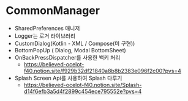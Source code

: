 # CommonManager
- SharedPreferences 매니저
- Logger는 로거 라이브러리
- CustomDialog(Kotlin - XML / Compose(미 구현))
- BottomPopUp ( Dialog, Modal BottomSheet)
- OnBackPressDispatcher를 사용한 백키 처리
  - https://believed-ocelot-f40.notion.site/f929b32df21840a8b8b2383e096f2c00?pvs=4
- Splash Screen Api를 사용하여 Splash 다루기
  - https://believed-ocelot-f40.notion.site/Splash-d14f6efb3a5d4f2899c454ece795552e?pvs=4
